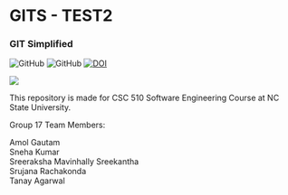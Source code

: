 
# GITS - TEST2
### GIT Simplified

![GitHub](https://img.shields.io/github/license/amolgautam25/GITS)
![GitHub](https://img.shields.io/badge/language-python-blue.svg)
[![DOI](https://zenodo.org/badge/295480790.svg)](https://zenodo.org/badge/latestdoi/295480790)

[![](https://img.youtube.com/vi/cMcftHMtIZ4/0.jpg)](https://youtu.be/cMcftHMtIZ4 "GITS demo")



This repository is made for CSC 510 Software Engineering Course at NC State University.

Group 17 Team Members: 

Amol Gautam  
Sneha Kumar  
Sreeraksha Mavinhally Sreekantha  
Srujana Rachakonda  
Tanay Agarwal
